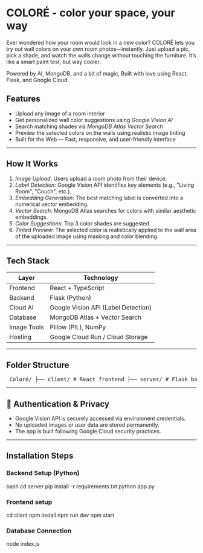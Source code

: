 # COLORÉ - color your space, your way
Ever wondered how your room would look in a new color?
COLORÉ lets you try out wall colors on your own room photos—instantly. Just upload a pic, pick a shade, and watch the walls change without touching the furniture. It’s like a smart paint test, but way cooler.

Powered by AI, MongoDB, and a bit of magic,
Built with love using React, Flask, and Google Cloud.

## Features

-  Upload any image of a room interior
-  Get personalized wall color suggestions using *Google Vision AI*
-  Search matching shades via *MongoDB Atlas Vector Search*
-  Preview the selected colors on the walls using realistic image tinting
-  Built for the Web — Fast, responsive, and user-friendly interface

---

## How It Works

1. *Image Upload*: Users upload a room photo from their device.
2. *Label Detection*: Google Vision API identifies key elements (e.g., "Living Room", "Couch", etc.).
3. *Embedding Generation*: The best matching label is converted into a numerical vector embedding.
4. *Vector Search*: MongoDB Atlas searches for colors with similar aesthetic embeddings.
5. *Color Suggestions*: Top 3 color shades are suggested.
6. *Tinted Preview*: The selected color is realistically applied to the wall area of the uploaded image using masking and color blending.

---
## Tech Stack

| Layer       | Technology                         |
|-------------|-------------------------------------|
| Frontend    | React + TypeScript                  |
| Backend     | Flask (Python)                      |
| Cloud AI    | Google Vision API (Label Detection) |
| Database    | MongoDB Atlas + Vector Search       |
| Image Tools | Pillow (PIL), NumPy                 |
| Hosting     | Google Cloud Run / Cloud Storage    |

---
## Folder Structure
<pre> Coloré/ ├── client/ # React frontend ├── server/ # Flask backend │ ├── app.py # Main API routes │ └── image_data/ # Room base, mask, and output folders ├── colore-service-account.json # Google Cloud credentials (safe file) ├── README.md ├── requirements.txt └── package.json </pre>

---
## 🔐 Authentication & Privacy

- Google Vision API is securely accessed via environment credentials.
- No uploaded images or user data are stored permanently.
- The app is built following Google Cloud security practices.

---

## Installation Steps
### Backend Setup (Python)

bash
cd server
pip install -r requirements.txt
python app.py 

### Frontend setup
cd client
npm install
npm run dev
npm start

### Database Connection
node index.js